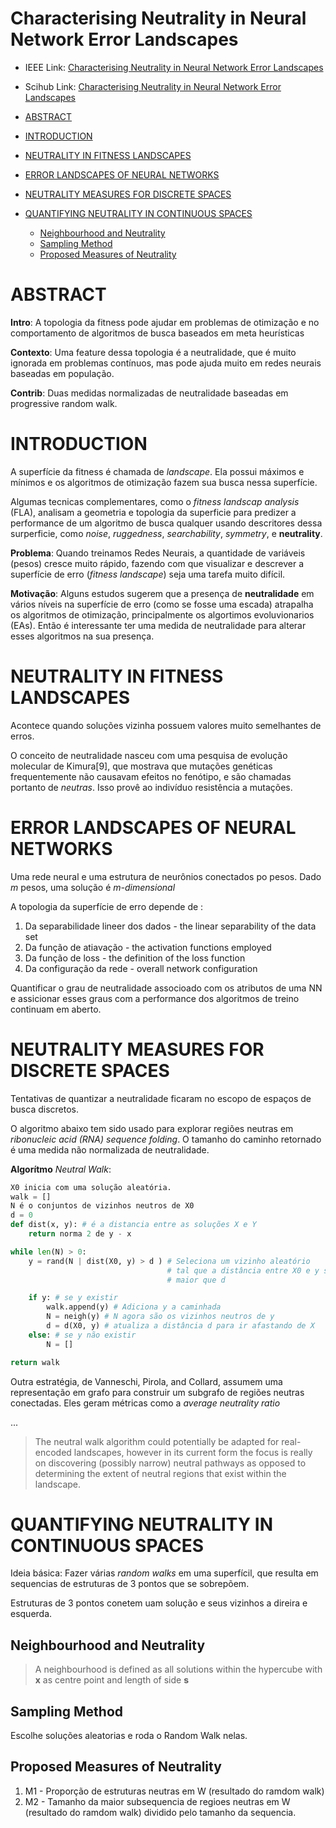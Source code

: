 <h1> Characterising Neutrality in Neural Network Error Landscapes </h1>

- IEEE Link: [Characterising Neutrality in Neural Network Error Landscapes](https://ieeexplore.ieee.org/abstract/document/7969464?casa_token=Xo7culUIS18AAAAA:fw5XT)

- Scihub Link: [Characterising Neutrality in Neural Network Error Landscapes](https://sci-hub.st/10.1109/CEC.2017.7969464)

- [ABSTRACT](#abstract)
- [INTRODUCTION](#introduction)
- [NEUTRALITY IN FITNESS LANDSCAPES](#neutrality-in-fitness-landscapes)
- [ERROR LANDSCAPES OF NEURAL NETWORKS](#error-landscapes-of-neural-networks)
- [NEUTRALITY MEASURES FOR DISCRETE SPACES](#neutrality-measures-for-discrete-spaces)
- [QUANTIFYING NEUTRALITY IN CONTINUOUS SPACES](#quantifying-neutrality-in-continuous-spaces)
  - [Neighbourhood and Neutrality](#neighbourhood-and-neutrality)
  - [Sampling Method](#sampling-method)
  - [Proposed Measures of Neutrality](#proposed-measures-of-neutrality)

# ABSTRACT

**Intro**: A topologia da fitness pode ajudar em problemas de otimização e no comportamento de algoritmos de busca baseados em meta heurísticas

**Contexto**: Uma feature dessa topologia é a neutralidade, que é muito ignorada em problemas contínuos, mas pode ajuda muito em redes neurais baseadas em população.

**Contrib**: Duas medidas normalizadas de neutralidade baseadas em progressive random walk.


# INTRODUCTION

A superfície da fitness é chamada de *landscape*. Ela possui máximos e mínimos e os algoritmos de otimização fazem sua busca nessa superfície.

Algumas tecnicas complementares, como o *fitness landscap analysis* (FLA), analisam a geometria e topologia da superficie para predizer a performance de um algoritmo de busca qualquer usando descritores dessa surperficie, como *noise*, *ruggedness*, *searchability*, *symmetry*, e **neutrality**.

**Problema**: Quando treinamos Redes Neurais, a quantidade de variáveis (pesos) cresce muito rápido, fazendo com que visualizar e descrever a superfície de erro (*fitness landscape*) seja uma tarefa muito difícil. 

**Motivação**: Alguns estudos sugerem que a presença de **neutralidade** em vários níveis na superfície de erro (como se fosse uma escada) atrapalha os algoritmos de otimização, principalmente os algortimos evoluvionarios (EAs). Então é interessante ter uma medida de neutralidade para alterar esses algoritmos na sua presença.

#  NEUTRALITY IN FITNESS LANDSCAPES

Acontece quando soluções vizinha possuem valores muito semelhantes de erros.

O conceito de neutralidade nasceu com uma pesquisa de evolução molecular de Kimura[9], que mostrava que mutações genéticas frequentemente não causavam efeitos no fenótipo, e são chamadas portanto de *neutras*. Isso provê ao indivíduo resistência a mutações.

#  ERROR LANDSCAPES OF NEURAL NETWORKS

Uma rede neural e uma estrutura de neurônios conectados po pesos. Dado *m* pesos, uma solução é *m-dimensional*

A topologia da superfície de erro depende de :
1. Da separabilidade lineer dos dados - the linear separability of the data set
2. Da função de atiavação - the activation functions employed
3. Da função de loss - the definition of the loss function
4. Da configuração da rede - overall network configuration

Quantificar o grau de neutralidade associoado com os atributos de uma NN e assicionar esses graus com a performance dos algoritmos de treino continuam em aberto.

# NEUTRALITY MEASURES FOR DISCRETE SPACES

Tentativas de quantizar a neutralidade ficaram no escopo de espaços de busca discretos.

O algoritmo abaixo tem sido usado para explorar regiões neutras em *ribonucleic acid (RNA) sequence folding*. O tamanho do caminho retornado é uma medida não normalizada de neutralidade.

**Algorítmo** *Neutral Walk*:

```python
X0 inicia com uma solução aleatória.
walk = []
N é o conjuntos de vizinhos neutros de X0
d = 0
def dist(x, y): # é a distancia entre as soluções X e Y
    return norma 2 de y - x

while len(N) > 0:
    y = rand(N | dist(X0, y) > d ) # Seleciona um vizinho aleatório
                                   # tal que a distância entre X0 e y seja 
                                   # maior que d

    if y: # se y existir
        walk.append(y) # Adiciona y a caminhada
        N = neigh(y) # N agora são os vizinhos neutros de y
        d = d(X0, y) # atualiza a distância d para ir afastando de X
    else: # se y não existir
        N = []

return walk
```

Outra estratégia, de Vanneschi, Pirola, and Collard, assumem uma representação em grafo para construir um subgrafo de regiões neutras conectadas. Eles geram métricas como a *average neutrality ratio*

...

> The neutral walk algorithm could potentially be adapted for real-encoded landscapes, however in its current form the focus is really on discovering (possibly narrow) neutral pathways as opposed to determining the extent of neutral regions that exist within the landscape.

# QUANTIFYING NEUTRALITY IN CONTINUOUS SPACES

Ideia básica: Fazer várias *random walks* em uma superfícil, que resulta em sequencias de estruturas de 3 pontos que se sobrepõem.

Estruturas de 3 pontos conetem uam solução e seus vizinhos a direira e esquerda.

## Neighbourhood and Neutrality

> A neighbourhood is defined as all solutions within the hypercube with **x** as centre point and length of side **s**

## Sampling Method

Escolhe soluções aleatorias e roda o Random Walk nelas.

## Proposed Measures of Neutrality

1.  M1 - Proporção de estruturas neutras em W (resultado do ramdom walk)
2.  M2 - Tamanho da maior subsequencia de regioes neutras em W (resultado do ramdom walk) dividido pelo tamanho da sequencia.

